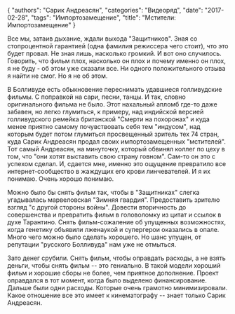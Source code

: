 {
   "authors": "Сарик Андреасян",
   "categories": "Видеоряд",
   "date": "2017-02-28",
   "tags": "Импортозамещение",
   "title": "Мстители: Импортозамещение"
}

Все мы, затаив дыхание, ждали выхода "Защитников". Зная со стопроцентной гарантией (одна фамилия режиссера чего стоит), что это будет провал. Не зная лишь, насколько громкий. И вот оно случилось. Говорить, что фильм плох, насколько он плох и почему именно он плох, я не буду - об этом уже сказали все. Ни одного положительного отзыва я найти не смог. Но я не об этом.

В Болливуде есть обыкновение переснимать удавшиеся голливудские фильмы. С поправкой на сари, песни, танцы. И так, словно оригинального фильма не было. Этот нахальный апломб где-то даже забавен, но легко глумиться, к примеру, над индийской версией голливудского ремейка британской "Смерти на похоронах" и куда менее приятно самому почувствовать себя тем "индусом", над которым будет потом глумиться просвещенный зритель тех 74 стран, куда Сарик Андреасян продал своих импортозамещенных "мстителей". Тот самый Андреасян, на минуточку, который обвинял коллег по цеху в том, что "они хотят выставить свою страну говном". Сам-то он это с успехом сделал. И, сдается мне, именно это ощущение превратило все интернет-сообщество в жаждущих его крови линчевателей. И я их понимаю. Очень хорошо понимаю.

Можно было бы снять фильм так, чтобы в "Защитниках" слегка угадывалась марвеловская "Зимняя гвардия". Предоставить зрителю взгляд "с другой стороны войны". Довести вторичность до совершенства и превратить фильм в головоломку из цитат и ссылок в духе Тарантино. Снять фильм-сожаление об упущенных возможностях, когда генетику объявили лженаукой и супергерои оказались в опале. Много чего можно было сделать хорошего. Но шанс упущен, от репутации "русского Болливуда" нам уже не отмыться.

Зато денег срубили. Снять фильм, чтобы оправдать расходы, а не взять деньги, чтобы снять фильм -- это гениально. В такой модели хороший фильм и хорошие сборы не более, чем приятное дополнение. Проект оправдался в тот момент, когда было выделено финансирование. Дальше были одни расходы. Которые очень грамотно минимизировали. Какое отношение все это имеет к кинематографу -- знает только Сарик Андреасян.
